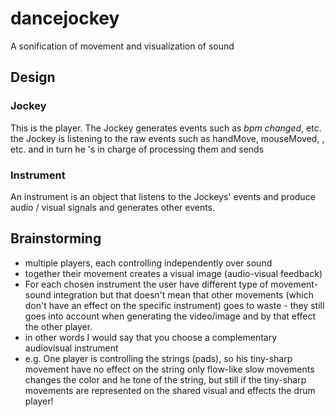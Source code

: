 dancejockey
===========
A sonification of movement and visualization of sound

## Design
### Jockey
This is the player. The Jockey generates events such as *bpm changed*, etc.
the Jockey is listening to the raw events such as handMove, mouseMoved, , etc. and in turn he 's in charge of processing them and sends 

### Instrument
An instrument is an object that listens to the Jockeys' events and produce audio / visual signals and generates other events.

## Brainstorming
- multiple players, each controlling independently over sound
- together their movement creates a visual image (audio-visual feedback)
- For each chosen instrument the user have different type of movement-sound integration but that doesn't mean that other movements (which don't have an effect on the specific instrument) goes to waste - they still goes into account when generating the video/image and by that effect the other player.
- in other words I would say that you choose a complementary audiovisual instrument
- e.g. One player is controlling the strings (pads), so his tiny-sharp movement have no effect on the string only flow-like slow movements changes the color and he tone of the string, but still if the tiny-sharp movements are represented on the shared visual and effects the drum player!
